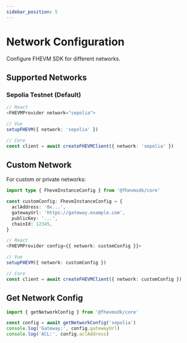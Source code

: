```yaml
---
sidebar_position: 5
---
```


# Network Configuration

Configure FHEVM SDK for different networks.

## Supported Networks

### Sepolia Testnet (Default)

```typescript
// React
<FHEVMProvider network="sepolia">

// Vue
setupFHEVM({ network: 'sepolia' })

// Core
const client = await createFHEVMClient({ network: 'sepolia' })
```

## Custom Network

For custom or private networks:

```typescript
import type { FhevmInstanceConfig } from '@fhevmsdk/core'

const customConfig: FhevmInstanceConfig = {
  aclAddress: '0x...',
  gatewayUrl: 'https://gateway.example.com',
  publicKey: '...',
  chainId: 12345,
}

// React
<FHEVMProvider config={{ network: customConfig }}>

// Vue
setupFHEVM({ network: customConfig })

// Core
const client = await createFHEVMClient({ network: customConfig })
```

## Get Network Config

```typescript
import { getNetworkConfig } from '@fhevmsdk/core'

const config = await getNetworkConfig('sepolia')
console.log('Gateway:', config.gatewayUrl)
console.log('ACL:', config.aclAddress)
```
